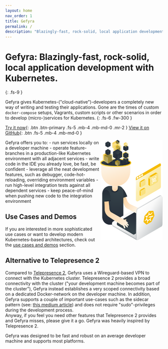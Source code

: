 ```yaml
---
layout: home
nav_order: 1
title: Gefyra
permalink: /
description: "Blazingly-fast, rock-solid, local application development with Kubernetes."
---
```


# Gefyra: Blazingly-fast, rock-solid, local application development with Kubernetes.
{: .fs-9 }

Gefyra gives Kubernetes-("cloud-native")-developers a completely new way of writing and testing their applications. 
Gone are the times of custom `docker-compose` setups, Vagrants, custom scripts or other scenarios in order to develop (micro-)services
for Kubernetes.
{: .fs-6 .fw-300 }

[Try it now](tryit.md){: .btn .btn-primary .fs-5 .mb-4 .mb-md-0 .mr-2 } [View it on GitHub](https://github.com/gefyrahq/gefyra){: .btn .fs-5 .mb-4 .mb-md-0 }

<img src="assets/images/main.png" alt="Gefyra Mascot" width="200" style="float:right"/>
Gefyra offers you to:
- run services locally on a developer machine
- operate feature-branches in a production-like Kubernetes environment with all adjacent services
- write code in the IDE you already love, be fast, be confident
- leverage all the neat development features, such as debugger, code-hot-reloading, overriding environment variables
- run high-level integration tests against all dependent services
- keep peace-of-mind when pushing new code to the integration environment 

## Use Cases and Demos
If you are interested in more sophisticated use cases or want to develop modern Kubernetes-based architectures, 
check out the [use cases and demos]() section. 

## Alternative to Telepresence 2
Compared to [Telepresence 2](https://www.telepresence.io/docs/latest/reference/architecture/), Gefyra uses a Wireguard-based
VPN to connect with the Kubernetes cluster. Telepresence 2 provides a broad connectivity with the cluster ("your development
machine becomes part of the cluster"), Gefyra instead establishes a very scoped connectivity based on a dedicated Docker-network on the
developer machine. In addition, Gefyra supports a couple of important use-cases such as the sidecar pattern 
(see: [this medium article](https://medium.com/bb-tutorials-and-thoughts/kubernetes-learn-sidecar-container-pattern-6d8c21f873d)) and does not require
"sudo"-privileges during the development process.  
Anyway, if you feel you need other features that Telepresence 2 provides and Gefyra misses, please give it a go. Gefyra was heavily 
inspired by Telepresence 2.

Gefyra was designed to be fast and robust on an average developer machine and supports most platforms.


